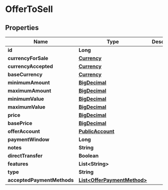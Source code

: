 # OfferToSell

## Properties
Name | Type | Description | Notes
------------ | ------------- | ------------- | -------------
**id** | **Long** |  |  [optional]
**currencyForSale** | [**Currency**](Currency.md) |  |  [optional]
**currencyAccepted** | [**Currency**](Currency.md) |  |  [optional]
**baseCurrency** | [**Currency**](Currency.md) |  |  [optional]
**minimumAmount** | [**BigDecimal**](BigDecimal.md) |  |  [optional]
**maximumAmount** | [**BigDecimal**](BigDecimal.md) |  |  [optional]
**minimumValue** | [**BigDecimal**](BigDecimal.md) |  |  [optional]
**maximumValue** | [**BigDecimal**](BigDecimal.md) |  |  [optional]
**price** | [**BigDecimal**](BigDecimal.md) |  |  [optional]
**basePrice** | [**BigDecimal**](BigDecimal.md) |  |  [optional]
**offerAccount** | [**PublicAccount**](PublicAccount.md) |  |  [optional]
**paymentWindow** | **Long** |  |  [optional]
**notes** | **String** |  |  [optional]
**directTransfer** | **Boolean** |  |  [optional]
**features** | **List&lt;String&gt;** |  |  [optional]
**type** | **String** |  |  [optional]
**acceptedPaymentMethods** | [**List&lt;OfferPaymentMethod&gt;**](OfferPaymentMethod.md) |  |  [optional]
